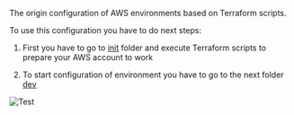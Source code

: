 The origin configuration of AWS environments based on Terraform scripts.

  To use this configuration you have to do next steps:
  
 1. First you have to go to [init](https://github.com/sadoha/aws_origin_conf/tree/master/init) folder and execute Terraform scripts to prepare your AWS account to work
    
 2. To start configuration of environment you have to go to the next folder [dev](https://github.com/sadoha/aws_origin_conf/tree/master/dev)

![Test](https://redrumers.files.wordpress.com/2015/06/15016_terminator_terminator_exoskeleton1.jpg)


